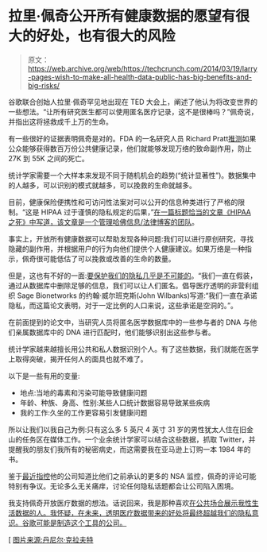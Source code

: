 # 拉里·佩奇公开所有健康数据的愿望有很大的好处，也有很大的风险

> 原文：<https://web.archive.org/web/https://techcrunch.com/2014/03/19/larry-pages-wish-to-make-all-health-data-public-has-big-benefits-and-big-risks/>

谷歌联合创始人拉里·佩奇罕见地出现在 TED 大会上，阐述了他认为将改变世界的一些想法。“让所有研究医生都可以使用匿名医疗记录，这不是很棒吗？”佩奇说，并指出这将拯救成千上万的生命。

有一些很好的证据表明佩奇是对的。FDA 的一名研究人员 Richard Pratt[推测](https://web.archive.org/web/20230320210704/http://blogs.law.harvard.edu/infolaw/2012/06/22/death-by-hipaa/)如果公众能够获得数百万份公共健康记录，他们就能够发现万络的致命副作用，防止 27K 到 55K 之间的死亡。

统计学家需要一个大样本来发现不同于随机机会的趋势(“统计显著性”)。数据集中的人越多，可以识别的模式就越多，可以挽救的生命就越多。

目前，健康保险便携性和可访问性法案对可以公开的信息种类进行了严格的限制。“这是 HIPAA 过于谨慎的隐私规定的后果，”[在一篇标题恰当的文章《HIPAA 之死》中写道，该文章是一个管理哈佛信息/法律博客的团队](https://web.archive.org/web/20230320210704/http://blogs.law.harvard.edu/infolaw/2012/06/22/death-by-hipaa/)。

事实上，开放所有健康数据可以帮助发现各种问题:我们可以进行原创研究，寻找隐藏的副作用，并根据用户的行为向他们提供个人健康建议。如果万络是一种指示，佩奇很可能低估了可以挽救或改善的生命的数量。

但是，这也有不好的一面:[要保护我们的隐私几乎是不可能的](https://web.archive.org/web/20230320210704/https://techcrunch.com/2013/01/18/we-must-choose-privacy-or-medical-breakthroughs/)。“我们一直在假装，通过从数据库中删除足够的信息，我们可以让人们匿名。倡导医疗透明的非营利组织 Sage Bionetworks 的约翰·威尔班克斯(John Wilbanks)写道:“我们一直在承诺隐私，而这篇论文表明，对于一定比例的人口来说，这些承诺是空洞的。”。

在前面提到的论文中，当研究人员将匿名医学数据库中的一些参与者的 DNA 与他们亲属数据库中的 DNA 进行匹配时，他们能够识别出这些参与者。

统计学家越来越擅长用公共和私人数据识别个人。有了这些数据，我们就能在医学上取得突破，揭开任何人的面具也就不难了。

以下是一些有用的变量:

*   地点:当地的毒素和污染可能导致健康问题
*   年龄、种族、身高、性别:某些人口统计数据容易导致某些疾病
*   我的工作:久坐的工作更容易引发健康问题

所以让我们以我自己为例:只有这么多 5 英尺 4 英寸 31 岁的男性犹太人住在旧金山的任务区在媒体工作。一个业余统计学家可以结合这些数据，抓取 Twitter，并提醒我的朋友们我所有的秘密病史，而这需要我在亚马逊上订购一本 1984 年的书。

鉴于[最近指控](https://web.archive.org/web/20230320210704/http://www.theguardian.com/world/2014/mar/19/us-tech-giants-knew-nsa-data-collection-rajesh-de)他的公司知道比他们之前承认的更多的 NSA 监控，佩奇的评论可能特别有争议。无论多么无关痛痒，讨论任何隐私话题都会让公司陷入困境。

我支持佩奇开放医疗数据的想法。话说回来，我是那种喜欢[在公共场合展示我性生活数据的人。我怀疑，在未来，透明医疗数据带来的好处将最终超越我们的隐私意识。谷歌可能是制造这个工具的公司。](https://web.archive.org/web/20230320210704/https://techcrunch.com/2013/07/05/how-health-trackers-could-reduce-sexual-infidelity/)

[ [图片来源:丹尼尔·克拉夫特](https://web.archive.org/web/20230320210704/https://twitter.com/daniel_kraft/statuses/446358153270407168)